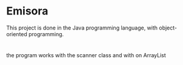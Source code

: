 # Emisora

This project is done in the Java programming language, with object-oriented programming.

#

the program works with the scanner class and with on ArrayList
